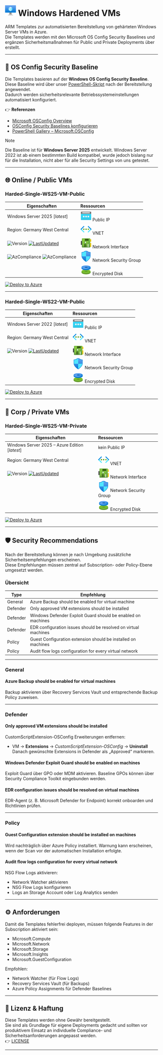 # ![VM](../../assets/svg/vm.svg) Windows Hardened VMs

ARM Templates zur automatisierten Bereitstellung von gehärteten Windows Server VMs in Azure.  
Die Templates werden mit den Microsoft OS Config Security Baselines und ergänzen Sicherheitsmaßnahmen für Public und Private Deployments über erstellt.

---

## 📌 OS Config Security Baseline

Die Templates basieren auf der **Windows OS Config Security Baseline**.  
Diese Baseline wird über unser [PowerShell-Skript](../../utils/Initialize-OSConfig.ps1) nach der Bereitstellung angewendet.  
Dadurch werden sicherheitsrelevante Betriebssystemeinstellungen automatisiert konfiguriert.

👉 **Referenzen**  

- [Microsoft OSConfig Overview](https://learn.microsoft.com/de-de/windows-server/security/osconfig/osconfig-overview)  
- [OSConfig Security Baselines konfigurieren](https://learn.microsoft.com/en-us/windows-server/security/osconfig/osconfig-how-to-configure-security-baselines)  
- [PowerShell Gallery – Microsoft.OSConfig](https://www.powershellgallery.com/packages/Microsoft.OSConfig)

> [!NOTE]  
> Die Baseline ist für **Windows Server 2025** entwickelt. Windows Server 2022 ist ab einem bestimmten Build kompatibel, wurde jedoch bislang nur für die Installation, nicht aber für alle Security Settings von uns getestet.

---

## 🌐 Online / Public VMs

### Harded-Single-WS25-VM-Public

| **Eigenschaften** | **Ressourcen** |
|-------------------|:--------------|
| Windows Server 2025 [*latest*] | ![PIP](../../assets/svg/pip.svg) Public IP |
| Region: Germany West Central | ![VNET](../../assets/svg/vnet.svg) VNET |
| ![Version](https://img.shields.io/badge/Version-0.0.9-blue) [![LastUpdated](https://img.shields.io/badge/LastChange-10/2025-green)](https://thinformatics.com)| ![NIC](../../assets/svg/nic.svg) Network Interface |
| ![AzCompliance](https://img.shields.io/badge/ISO27001-violet) ![AzCompliance](https://img.shields.io/badge/CIS-violet) | ![NSG](../../assets/svg/nsg.svg) Network Security Group |
|  | ![DISK](../../assets/svg/disk.svg) Encrypted Disk |

[![Deploy to Azure](https://aka.ms/deploytoazurebutton)](https://portal.azure.com/#create/Microsoft.Template/uri/https%3A%2F%2Fraw.githubusercontent.com%2Fthinformatics%2Fazure-lz-templates%2Frefs%2Fheads%2Fmain%2Farm-templates%2FWindows%2FHarded-Single-WS25-VM-Public.json)

---

### Harded-Single-WS22-VM-Public

| **Eigenschaften** | **Ressourcen** |
|-------------------|:--------------|
| Windows Server 2022 [*latest*] | ![PIP](../../assets/svg/pip.svg) Public IP |
| Region: Germany West Central | ![VNET](../../assets/svg/vnet.svg) VNET |
|  ![Version](https://img.shields.io/badge/Version-0.0.9-blue) [![LastUpdated](https://img.shields.io/badge/LastChange-10/2025-green)](https://thinformatics.com)| ![NIC](../../assets/svg/nic.svg) Network Interface |
|  | ![NSG](../../assets/svg/nsg.svg) Network Security Group |
|  | ![DISK](../../assets/svg/disk.svg) Encrypted Disk |

[![Deploy to Azure](https://aka.ms/deploytoazurebutton)](https://portal.azure.com/#create/Microsoft.Template/uri/https%3A%2F%2Fraw.githubusercontent.com%2Fthinformatics%2Fazure-lz-templates%2Frefs%2Fheads%2Fmain%2Farm-templates%2FWindows%2FHarded-Single-WS22-VM-Public.json)

---

## 🏢 Corp / Private VMs

### Harded-Single-WS25-VM-Private

| **Eigenschaften** | **Ressourcen** |
|-------------------|:--------------|
| Windows Server 2025 – Azure Edition [*latest*] | kein Public IP |
| Region: Germany West Central | ![VNET](../../assets/svg/vnet.svg) VNET |
|![Version](https://img.shields.io/badge/Version-0.0.9-blue) [![LastUpdated](https://img.shields.io/badge/LastChange-10/2025-green)](https://thinformatics.com)  | ![NIC](../../assets/svg/nic.svg) Network Interface |
|  | ![NSG](../../assets/svg/nsg.svg) Network Security Group |
|  | ![DISK](../../assets/svg/disk.svg) Encrypted Disk |

[![Deploy to Azure](https://aka.ms/deploytoazurebutton)](https://portal.azure.com/#create/Microsoft.Template/uri/https%3A%2F%2Fraw.githubusercontent.com%2Fthinformatics%2Fazure-lz-templates%2Frefs%2Fheads%2Fmain%2Farm-templates%2FWindows%2FHarded-Single-WS25-VM-Private.json)

---

## 🛡️ Security Recommendations

Nach der Bereitstellung können je nach Umgebung zusätzliche Sicherheitsempfehlungen erscheinen.  
Diese Empfehlungen müssen zentral auf Subscription- oder Policy-Ebene umgesetzt werden.

### Übersicht

| **Type** | **Empfehlung** |
|----------|----------------|
| General | Azure Backup should be enabled for virtual machine |
| Defender | Only approved VM extensions should be installed |
| Defender | Windows Defender Exploit Guard should be enabled on machines |
| Defender | EDR configuration issues should be resolved on virtual machines |
| Policy | Guest Configuration extension should be installed on machines |
| Policy | Audit flow logs configuration for every virtual network |

---

### General

#### Azure Backup should be enabled for virtual machines

Backup aktivieren über Recovery Services Vault und entsprechende Backup Policy zuweisen.

---

### Defender

#### Only approved VM extensions should be installed

CustomScriptExtension-OSConfig Erweiterungen entfernen:

- VM → **Extensions** → *CustomScriptExtension-OSConfig* → **Uninstall**  
Danach gewünschte Extensions in Defender als „Approved“ markieren.

#### Windows Defender Exploit Guard should be enabled on machines

Exploit Guard über GPO oder MDM aktivieren. Baseline GPOs können über Security Compliance Toolkit eingebunden werden.

#### EDR configuration issues should be resolved on virtual machines

EDR-Agent (z. B. Microsoft Defender for Endpoint) korrekt onboarden und Richtlinien prüfen.

---

### Policy

#### Guest Configuration extension should be installed on machines

Wird nachträglich über Azure Policy installiert. Warnung kann erscheinen, wenn der Scan vor der automatischen Installation erfolgte.

#### Audit flow logs configuration for every virtual network

NSG Flow Logs aktivieren:

- Network Watcher aktivieren
- NSG Flow Logs konfigurieren
- Logs an Storage Account oder Log Analytics senden

---

## ⚙️ Anforderungen

Damit die Templates fehlerfrei deployen, müssen folgende Features in der Subscription aktiviert sein:

- Microsoft.Compute  
- Microsoft.Network  
- Microsoft.Storage  
- Microsoft.Insights  
- Microsoft.GuestConfiguration  

Empfohlen:

- Network Watcher (für Flow Logs)
- Recovery Services Vault (für Backups)
- Azure Policy Assignments für Defender Baselines

---

## 📝 Lizenz & Haftung

Diese Templates werden ohne Gewähr bereitgestellt.  
Sie sind als Grundlage für eigene Deployments gedacht und sollten vor produktivem Einsatz an individuelle Compliance- und Sicherheitsanforderungen angepasst werden.  
👉 [LICENSE](../../LICENSE)

---
